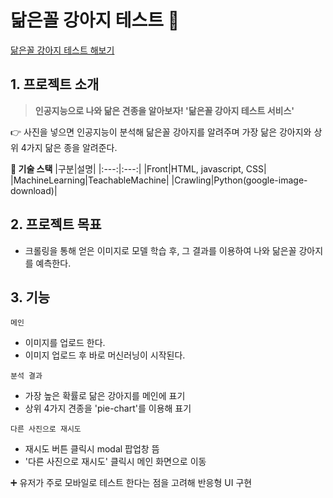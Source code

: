 # 닮은꼴 강아지 테스트 :dog:

[닮은꼴 강아지 테스트 해보기](https://dogsbreedrecognition.netlify.app/)

## **1. 프로젝트 소개**

> **인공지능으로 나와 닮은 견종을 알아보자! '닮은꼴 강아지 테스트 서비스'**

👉 사진을 넣으면 인공지능이 분석해 닮은꼴 강아지를 알려주며 가장 닮은 강아지와 상위 4가지 닮은 종을 알려준다.

**🚀 기술 스택**
|구분|설명|
|:---:|:---:|
|Front|HTML, javascript, CSS|
|MachineLearning|TeachableMachine|
|Crawling|Python(google-image-download)|

## **2. 프로젝트 목표**

- 크롤링을 통해 얻은 이미지로 모델 학습 후, 그 결과를 이용하여 나와 닮은꼴 강아지를 예측한다.

## **3. 기능**

`메인`

- 이미지를 업로드 한다.
- 이미지 업로드 후 바로 머신러닝이 시작된다.

`분석 결과`

- 가장 높은 확률로 닮은 강아지를 메인에 표기
- 상위 4가지 견종을 'pie-chart'를 이용해 표기

`다른 사진으로 재시도`

- 재시도 버튼 클릭시 modal 팝업창 뜸
- '다른 사진으로 재시도' 클릭시 메인 화면으로 이동

➕ 유저가 주로 모바일로 테스트 한다는 점을 고려해 반응형 UI 구현
